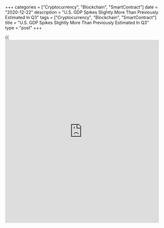 +++
categories = ["Cryptocurrency", "Blockchain", "SmartContract"]
date = "2020-12-22"
description = "U.S. GDP Spikes Slightly More Than Previously Estimated In Q3"
tags = ["Cryptocurrency", "Blockchain", "SmartContract"]
title = "U.S. GDP Spikes Slightly More Than Previously Estimated In Q3"
type = "post"
+++

{{<iframe id="large-banner" src="https://www.bounty.group/#slide=10.0" width="100%" height="600" scrolling="no" style="border: 0px solid rgb(216, 221, 230); border-radius: 3px;">}}

Revised data released by the Commerce Department on Tuesday showed the
U.S. [economy][1] grew by slightly more than previously estimated in the
third quarter of 2020.

The report showed the spike in gross domestic product in the third
quarter was upwardly revised to 33.4 percent from the previously
reported 33.1 percent. Economists had expected the jump in GDP to be
unrevised.

The Commerce Department said the unexpected upward revision primarily
reflected larger increases in consumer spending and non-residential
fixed investment.

The substantial increase in GDP in the third quarter came following a
record contraction in the second quarter, when GDP plunged by 31.4
percent.

For comments and feedback [contact](https://www.playgroundfx.com/contact/): editorial@rtt[news](https://www.letsplayfx.com/blog/forex-news-website/).com

[Economic News][1]

 **What parts of the world are seeing the best (and worst) economic
performances lately? Click[here][2] to check out our [Econ Scorecard][2]
and find out! See up-to-the-moment [ranking](https://www.playgroundfx.com/blog/crypto-exchange-ranking/)s for the best and worst
performers in [GDP][3], [unemployment rate][4], [inflation][5] and much
more.**

   1. www.rtt[news](https://www.letsplayfx.com/blog/forex-news-website/).com/Content/EconomicNews.aspx
   2. www.rtt[news](https://www.letsplayfx.com/blog/forex-news-website/).com/economic-scorecard/world-rank/industrial-production/highest-performance.aspx
   3. www.rtt[news](https://www.letsplayfx.com/blog/forex-news-website/).com/economic-scorecard/world-rank/GDP/highest-performance.aspx
   4. www.rtt[news](https://www.letsplayfx.com/blog/forex-news-website/).com/economic-scorecard/world-rank/unemployment-rate/lowest-performance.aspx
   5. www.rtt[news](https://www.letsplayfx.com/blog/forex-news-website/).com/economic-scorecard/world-rank/CPI/highest-performance.aspx